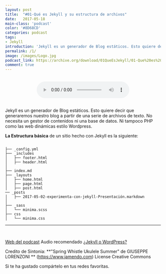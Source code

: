 ```yaml
---
layout: post
title:  "#01-Qué es Jekyll y su estructura de archivos"
date:   2017-05-18 
main-class: 'podcast'
color: '#8D68CD'
categories: podcast
tags: 
- Jekyll
introduction: 'Jekyll es un generador de Blog estáticos. Esto quiere decir que generaremos nuestro blog a partir de una serie de archivos de texto'
permalink: /1/
image: /images/Logo.jpg
podcast_link: https://archive.org/download/01QueEsJekyll/01-Que%20es%20Jekyll.mp3
comment: true
---
```


<br>
<center>
 <audio controls>
  <source src="{{ page.podcast_link }}" type="audio/mp3">
</audio>
</center>
<br>

Jekyll es un generador de Blog estáticos. Esto quiere decir que generaremos nuestro blog a partir de una serie de archivos de texto. No necesita un gestor de contenidos ni una base de datos. Ni tampoco PHP como las web dinámicas estilo Wordpress.

**La Estructura básica** de un sitio hecho con Jekyll es la siguiente:

```

├── _config.yml
├── _includes
│   ├── footer.html
│   ├── header.html
│   
├── index.md
├── _layouts
│   ├── home.html
│   ├── page.html
│   ├── post.html
── _posts
│   ├── 2017-05-02-experimenta-con-jekyll-Presentación.markdown
│
├── _sass
│   └── minima.scss
├── css
│   └── minima.css

```


___


<br>

[Web del podcast](lormez16.github.io/experimenta-con-jekyll)
Audio recomendado [¿Jekyll o WordPress?](https://ugeek.github.io/052.-Jekyll-o-Wordpress/)


Credito de Sintonia:
**"Spring Whistle Ukulele Summer" de GIUSEPPE LORENZONI ** (https://www.jamendo.com)
License Creative Commons

Si te ha gustado compártelo en tus redes favoritas.



[mp3]: https://archive.org/download/01QueEsJekyll/01-Que%20es%20Jekyll.mp3